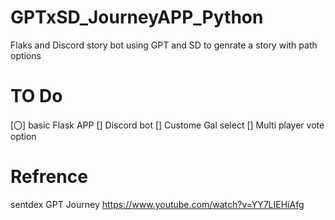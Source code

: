 # GPTxSD_JourneyAPP_Python
Flaks and Discord story bot using GPT and SD to genrate a story with path options 

# TO Do
[〇] basic Flask APP
[] Discord bot 
[] Custome Gal select 
[] Multi player vote option 

# Refrence 
sentdex GPT Journey
https://www.youtube.com/watch?v=YY7LIEHiAfg
